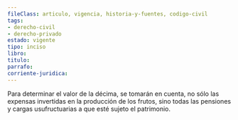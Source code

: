 ```yaml
---
fileClass: articulo, vigencia, historia-y-fuentes, codigo-civil
tags:
- derecho-civil
- derecho-privado
estado: vigente
tipo: inciso
libro:
titulo:
parrafo:
corriente-juridica:
---
```

Para determinar el valor de la décima, se tomarán en cuenta, no sólo las expensas invertidas en la producción de los frutos, sino todas las pensiones y cargas usufructuarias a que esté sujeto el patrimonio.